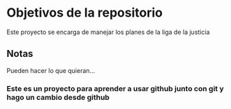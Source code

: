 # Objetivos de la repositorio

Este proyecto se encarga de manejar los planes de la liga de la justicia


## Notas
Pueden hacer lo que quieran...

### Este es un proyecto para aprender a usar github junto con git y hago un cambio desde github
